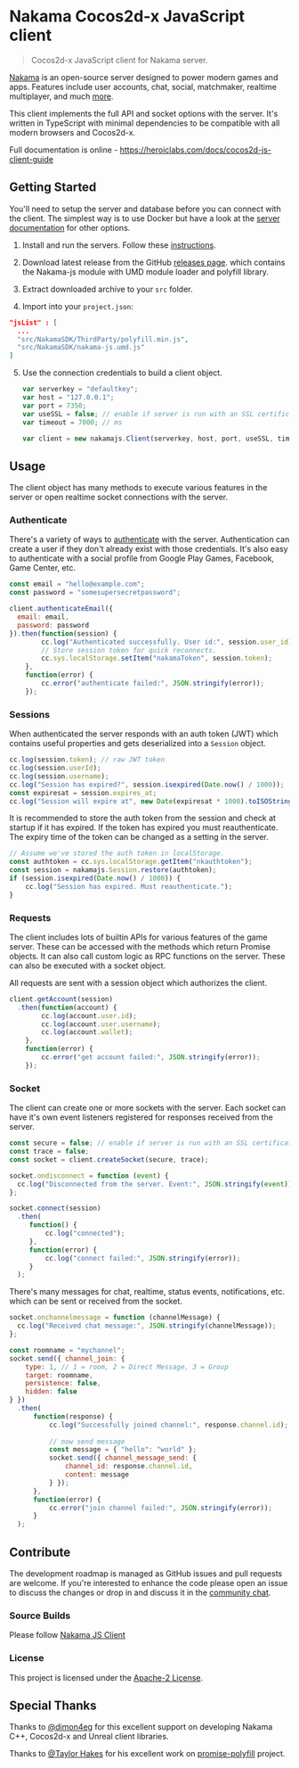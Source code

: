 Nakama Cocos2d-x JavaScript client
========================

> Cocos2d-x JavaScript client for Nakama server.

[Nakama](https://github.com/heroiclabs/nakama) is an open-source server designed to power modern games and apps. Features include user accounts, chat, social, matchmaker, realtime multiplayer, and much [more](https://heroiclabs.com).

This client implements the full API and socket options with the server. It's written in TypeScript with minimal dependencies to be compatible with all modern browsers and Cocos2d-x.

Full documentation is online - https://heroiclabs.com/docs/cocos2d-js-client-guide

## Getting Started

You'll need to setup the server and database before you can connect with the client. The simplest way is to use Docker but have a look at the [server documentation](https://github.com/heroiclabs/nakama#getting-started) for other options.

1. Install and run the servers. Follow these [instructions](https://heroiclabs.com/docs/install-docker-quickstart).

2. Download latest release from the GitHub <a href="https://github.com/heroiclabs/nakama-cocos2d-x-javascript/releases/latest" target="\_blank">releases page</a>. which contains the Nakama-js module with UMD module loader and polyfill library.

3. Extract downloaded archive to your `src` folder.

4. Import into your `project.json`:

```json
"jsList" : [
  ...
  "src/NakamaSDK/ThirdParty/polyfill.min.js",
  "src/NakamaSDK/nakama-js.umd.js"
]
```

5. Use the connection credentials to build a client object.

    ```js
    var serverkey = "defaultkey";
    var host = "127.0.0.1";
    var port = 7350;
    var useSSL = false; // enable if server is run with an SSL certificate
    var timeout = 7000; // ms

    var client = new nakamajs.Client(serverkey, host, port, useSSL, timeout);
    ```

## Usage

The client object has many methods to execute various features in the server or open realtime socket connections with the server.

### Authenticate

There's a variety of ways to [authenticate](https://heroiclabs.com/docs/authentication) with the server. Authentication can create a user if they don't already exist with those credentials. It's also easy to authenticate with a social profile from Google Play Games, Facebook, Game Center, etc.

```js
const email = "hello@example.com";
const password = "somesupersecretpassword";

client.authenticateEmail({
  email: email,
  password: password
}).then(function(session) {
        cc.log("Authenticated successfully. User id:", session.user_id);
        // Store session token for quick reconnects.
        cc.sys.localStorage.setItem("nakamaToken", session.token);
    },
    function(error) {
        cc.error("authenticate failed:", JSON.stringify(error));
    });
```

### Sessions

When authenticated the server responds with an auth token (JWT) which contains useful properties and gets deserialized into a `Session` object.

```js
cc.log(session.token); // raw JWT token
cc.log(session.userId);
cc.log(session.username);
cc.log("Session has expired?", session.isexpired(Date.now() / 1000));
const expiresat = session.expires_at;
cc.log("Session will expire at", new Date(expiresat * 1000).toISOString());
```

It is recommended to store the auth token from the session and check at startup if it has expired. If the token has expired you must reauthenticate. The expiry time of the token can be changed as a setting in the server.

```js
// Assume we've stored the auth token in localStorage.
const authtoken = cc.sys.localStorage.getItem("nkauthtoken");
const session = nakamajs.Session.restore(authtoken);
if (session.isexpired(Date.now() / 1000)) {
    cc.log("Session has expired. Must reauthenticate.");
}
```

### Requests

The client includes lots of builtin APIs for various features of the game server. These can be accessed with the methods which return Promise objects. It can also call custom logic as RPC functions on the server. These can also be executed with a socket object.

All requests are sent with a session object which authorizes the client.

```js
client.getAccount(session)
  .then(function(account) {
        cc.log(account.user.id);
        cc.log(account.user.username);
        cc.log(account.wallet);
    },
    function(error) {
        cc.error("get account failed:", JSON.stringify(error));
    });
```

### Socket

The client can create one or more sockets with the server. Each socket can have it's own event listeners registered for responses received from the server.

```js
const secure = false; // enable if server is run with an SSL certificate
const trace = false;
const socket = client.createSocket(secure, trace);

socket.ondisconnect = function (event) {
  cc.log("Disconnected from the server. Event:", JSON.stringify(event));
};

socket.connect(session)
  .then(
     function() {
         cc.log("connected");
     },
     function(error) {
         cc.log("connect failed:", JSON.stringify(error));
     }
  );
```

There's many messages for chat, realtime, status events, notifications, etc. which can be sent or received from the socket.

```js
socket.onchannelmessage = function (channelMessage) {
  cc.log("Received chat message:", JSON.stringify(channelMessage));
};

const roomname = "mychannel";
socket.send({ channel_join: {
    type: 1, // 1 = room, 2 = Direct Message, 3 = Group
    target: roomname,
    persistence: false,
    hidden: false
} })
  .then(
      function(response) {
          cc.log("Successfully joined channel:", response.channel.id);
          
          // now send message
          const message = { "hello": "world" };
          socket.send({ channel_message_send: {
              channel_id: response.channel.id,
              content: message
          } });
      },
      function(error) {
          cc.error("join channel failed:", JSON.stringify(error));
      }
  );
```

## Contribute

The development roadmap is managed as GitHub issues and pull requests are welcome. If you're interested to enhance the code please open an issue to discuss the changes or drop in and discuss it in the [community chat](https://gitter.im/heroiclabs/nakama).

### Source Builds

Please follow [Nakama JS Client](https://github.com/heroiclabs/nakama-js)

### License

This project is licensed under the [Apache-2 License](https://github.com/heroiclabs/nakama-js/blob/master/LICENSE).

## Special Thanks

Thanks to [@dimon4eg](https://github.com/dimon4eg) for this excellent support on developing Nakama C++, Cocos2d-x and Unreal client libraries.

Thanks to [@Taylor Hakes](https://github.com/taylorhakes) for his excellent work on [promise-polyfill](https://github.com/taylorhakes/promise-polyfill) project.
